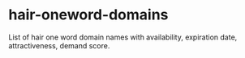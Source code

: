 # hair-oneword-domains
List of hair one word domain names with availability, expiration date, attractiveness, demand score.
